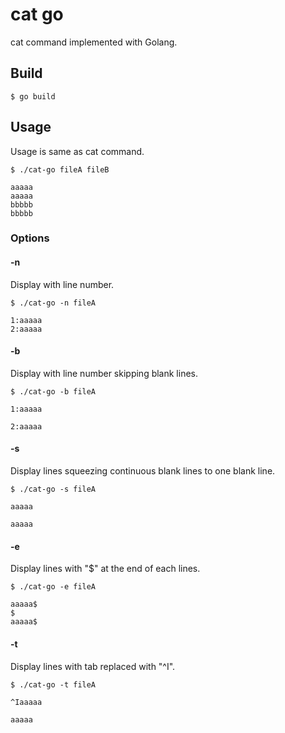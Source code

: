 # cat go
cat command implemented with Golang.

## Build
```
$ go build
```

## Usage
Usage is same as cat command.
```
$ ./cat-go fileA fileB

aaaaa
aaaaa
bbbbb
bbbbb
```

### Options
#### -n
Display with line number.
```
$ ./cat-go -n fileA

1:aaaaa
2:aaaaa
```
#### -b
Display with line number skipping blank lines.
```
$ ./cat-go -b fileA

1:aaaaa

2:aaaaa
```
#### -s
Display lines squeezing continuous blank lines to one blank line.
```
$ ./cat-go -s fileA

aaaaa

aaaaa
```
#### -e
Display lines with "$" at the end of each lines.
```
$ ./cat-go -e fileA

aaaaa$
$
aaaaa$
```
#### -t
Display lines with tab replaced with "^I".
```
$ ./cat-go -t fileA

^Iaaaaa

aaaaa
```